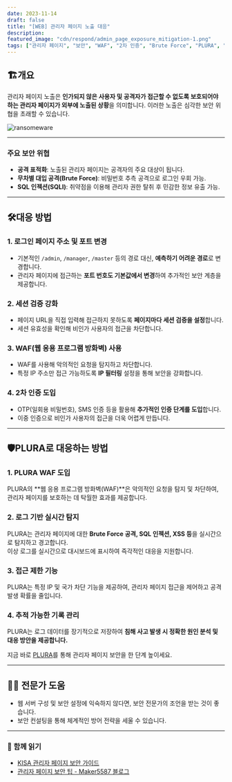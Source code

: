 ```yaml
---
date: 2023-11-14
draft: false
title: "[WEB] 관리자 페이지 노출 대응"
description: 
featured_image: "cdn/respond/admin_page_exposure_mitigation-1.png"
tags: ["관리자 페이지", "보안", "WAF", "2차 인증", "Brute Force", "PLURA", "웹 보안", "SQL 인젝션"]
---
```


## 🏗️개요

관리자 페이지 노출은 **인가되지 않은 사용자 및 공격자가 접근할 수 없도록 보호되어야 하는 관리자 페이지가 외부에 노출된 상황**을 의미합니다. 이러한 노출은 심각한 보안 위협을 초래할 수 있습니다.

<!--more-->
![ransomeware](https://blog.plura.io/cdn/respond/admin_page_exposure_mitigation-1.png)

---

### 주요 보안 위협
- **공격 표적화**: 노출된 관리자 페이지는 공격자의 주요 대상이 됩니다.  
- **무차별 대입 공격(Brute Force)**: 비밀번호 추측 공격으로 로그인 우회 가능.  
- **SQL 인젝션(SQLI)**: 취약점을 이용해 관리자 권한 탈취 후 민감한 정보 유출 가능.  

---

## 🛠️대응 방법

### 1. **로그인 페이지 주소 및 포트 변경**
- 기본적인 `/admin`, `/manager`, `/master` 등의 경로 대신, **예측하기 어려운 경로**로 변경합니다.
- 관리자 페이지에 접근하는 **포트 번호도 기본값에서 변경**하여 추가적인 보안 계층을 제공합니다.

### 2. **세션 검증 강화**
- 페이지 URL을 직접 입력해 접근하지 못하도록 **페이지마다 세션 검증을 설정**합니다.
- 세션 유효성을 확인해 비인가 사용자의 접근을 차단합니다.

### 3. **WAF(웹 응용 프로그램 방화벽) 사용**
- WAF를 사용해 악의적인 요청을 탐지하고 차단합니다.
- 특정 IP 주소만 접근 가능하도록 **IP 필터링** 설정을 통해 보안을 강화합니다.

### 4. **2차 인증 도입**
- OTP(일회용 비밀번호), SMS 인증 등을 활용해 **추가적인 인증 단계를 도입**합니다.
- 이중 인증으로 비인가 사용자의 접근을 더욱 어렵게 만듭니다.

---

## 🛡️PLURA로 대응하는 방법

### 1. **PLURA WAF 도입**
PLURA의 **웹 응용 프로그램 방화벽(WAF)**은 악의적인 요청을 탐지 및 차단하여, 관리자 페이지를 보호하는 데 탁월한 효과를 제공합니다.

### 2. **로그 기반 실시간 탐지**
PLURA는 관리자 페이지에 대한 **Brute Force 공격, SQL 인젝션, XSS 등**을 실시간으로 탐지하고 경고합니다.  
이상 로그를 실시간으로 대시보드에 표시하여 즉각적인 대응을 지원합니다.

### 3. **접근 제한 기능**
PLURA는 특정 IP 및 국가 차단 기능을 제공하여, 관리자 페이지 접근을 제어하고 공격 발생 확률을 줄입니다.

### 4. **추적 가능한 기록 관리**
PLURA는 로그 데이터를 장기적으로 저장하여 **침해 사고 발생 시 정확한 원인 분석 및 대응 방안을 제공합니다.**

지금 바로 [PLURA](https://www.plura.io/)를 통해 관리자 페이지 보안을 한 단계 높이세요.

---

## 🧑‍🔧 전문가 도움

- 웹 서버 구성 및 보안 설정에 익숙하지 않다면, 보안 전문가의 조언을 받는 것이 좋습니다.  
- 보안 컨설팅을 통해 체계적인 방어 전략을 세울 수 있습니다.

---

### 📖 **함께 읽기**

- [KISA 관리자 페이지 보안 가이드](https://www.kisa.or.kr/2060204/form?postSeq=12&lang_type=KO&page=1)  
- [관리자 페이지 보안 팁 - Maker5587 블로그](https://maker5587.tistory.com/30)
